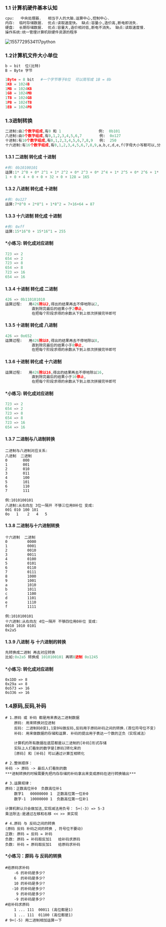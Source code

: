 ### 1.1 计算机硬件基本认知
```python
cpu:   中央处理器.   相当于人的大脑.运算中心,控制中心.
内存:  临时存储数据.  优点:读取速度快。 缺点:容量小,造价高,断电即消失.
硬盘:  长期存储数据.  优点:容量大,造价相对低,断电不消失。 缺点:读取速度慢.
操作系统:统一管理计算机软硬件资源的程序
```
![1557729534117](D:\python8\day1\assets\1557729534117.png)python



### 1.2计算机文件大小单位

```python
b = bit  位(比特)
B = Byte 字节

1Byte = 8 bit   #一个字节等于8位  可以简写成 1B = 8b
1KB = 1024B
1MB = 1024KB
1GB = 1024MB
1TB = 1024GB
1PB = 1024TB
1EB = 1024PB
```
### 1.3进制转换

```python
二进制:由2个数字组成,有0 和 1  			   例:  0b101 
八进制:由8个数字组成,有0,1,2,3,4,5,6,7        例:  0o127 
十进制:有10个数字组成,有0,1,2,3,4,5,6,7,8,9   例:  250
十六进制:有16个数字组成,有0,1,2,3,4,5,6,7,8,9,a,b,c,d,e,f(字母大小写都可以,分别代表10,11,12,13,14,15) 例:0xff  0Xff  0XFF	        
```
#### 1.3.1 二进制 转化成 十进制
```python
#例:	0b10100101  
运算:1* 2^0 + 0* 2^1 + 1* 2^2 + 0* 2^3 + 0* 2^4 + 1* 2^5 + 0* 2^6 + 1* 2^7= 
1 + 0 + 4 + 0 + 0 + 32 + 0 + 128 = 165
```
#### 1.3.2 八进制 转化成 十进制
```python
#例:	0o127
运算:7*8^0 + 2*8^1 + 1*8^2 = 7+16+64 = 87
```
#### 1.3.3 十六进制 转化成 十进制
```python
#例:	0xff
运算:15*16^0 + 15*16^1 = 255
```

####  *小练习: 转化成对应进制

```python
723 => 2 
654 => 2
723 => 8  
654 => 8
723 => 16 
654 => 16
```
#### 1.3.4 十进制 转化成 二进制

```python
426 => 0b110101010  
运算过程:   用426除以2,得出的结果再去不停地除以2,
			直到除完最后的结果小于2停止,
			在把每个阶段求得的余数从下到上依次拼接完毕即可
```
#### 1.3.5 十进制 转化成 八进制		
```python
426 => 0o652
运算过程:   用426除以8,得出的结果再去不停地除以8,
			直到除完最后的结果小于8停止,
			在把每个阶段求得的余数从下到上依次拼接完毕即可
```
#### 1.3.6 十进制 转化成 十六进制	
```python
运算过程:   用426除以16,得出的结果再去不停地除以16,
			直到除完最后的结果小于16停止,
			在把每个阶段求得的余数从下到上依次拼接完毕即可
```
####  *小练习: 转化成对应进制
```python
723 => 2 
654 => 2
723 => 8  
654 => 8
723 => 16 
654 => 16
```
####  1.3.7  二进制与八进制转换
```
二进制与八进制对应关系:
八进制  二进制
0		000
1		001
2		010
3		011
4		100
5		101
6		110
7		111
```
```
例:1010100101
八进制:从右向左 3位一隔开 不够三位用0补位 变成:
001 010 100 101
0o   1    2   4   5
```
####  1.3.8  二进制与十六进制转换
```
十六进制  二进制
0		  0000
1		  0001
2		  0010
3		  0011
4		  0100
5		  0101
6		  0110
7		  0111
8		  1000
9		  1001
a		  1010
b		  1011
c		  1100
d		  1101
e		  1110
f		  1111
```
```
例:1010100101
十六进制:从右向左 4位一隔开 不够四位用0补位 变成:
0010 1010 0101 
0x2a5
```
#### 1.3.9 八进制 与 十六进制的转换
```python
先转换成二进制 再去对应转换 
比如:0x2a5 转换成 1010100101 再转8进制 0o1245
```
#### *小练习: 转化成对应进制
```
0x1DD => 8 
0x29a => 8
0o573 => 16
0o336 => 16
```
### 1.4原码,反码,补码
```
# 1.原码 或 补码 都是用来表达二进制数据  
    原码: 用来转换对应进制 
    反码: 二进制码0变1,1变0叫做反码,反码用于原码补码之间的转换.(首位符号位不变)
    补码: 用来做数据的存储和运算. 补码的提出用于表达一个数的正负（实现减法）    

    计算机的所有数据在底层都是以二进制的[补码]形式存储
    实际上人们看到的数字是[原码]转化来的
    [原码] 和 [补码] 可以通过计算互相转化

# 2.整体顺序：
补码 -> 原码 -> 最后人们看到的数
***进制转换的时候需要先把内存存储的补码拿出来变成原码在进行转换输出***

# 3.运算规律：
原码：正数高位补0  负数高位补1  
    数字1   00000000 1  正数高位第一位补0
    数字-1  10000000 1  负数高位第一位补1

计算机默认只会做加法,实现减法用负号： 5+(-3) => 5-3
乘法除法:是通过左移和右移 << >> 来实现

# 4.原码 与 反码之间的转换
(原码 反码 补码之间的转换 , 符号位不要动)
正数: 原码 = 反码 = 补码
负数: 原码 = 补码取反加1   给补码求原码
负数: 补码 = 原码取反加1   给原码求补码
```
#### *小练习：原码 与 反码的转换
```
#给原码求补码
    -6 的补码是多少? 
    6  的补码是多少?
    10 的补码是多少?
   -10 的补码是多少?
     9 的补码是多少?
    -9 的补码是多少?
#给补码求原码
	1 ... 111  00011 (高位都是1) 
	1 ... 111  01100 (高位都是1) 
# 9+(-5) 用二进制相加运算一下
```
